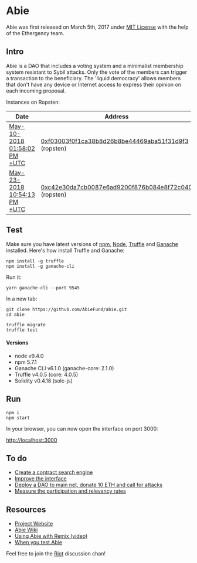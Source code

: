 # Abie

Abie was first released on March 5th, 2017 under [MIT License](https://github.com/AbieFund/abie/blob/master/LICENSE) with the help of the Ethergency team.

## Intro

Abie is a DAO that includes a voting system and a minimalist membership system resistant to Sybil attacks. Only the vote of the members can trigger a transaction to the beneficiary. The 'liquid democracy' allows members that don't have any device or Internet access to express their opinion on each incoming proposal.

Instances on Ropsten:

| Date | Address | Balance |
| --- | --- | --- |
| [May-10-2018 01:58:02 PM +UTC](https://ropsten.etherscan.io/tx/0x76220369843ec5e7d612ccf3c2f07452e135ca606bf7a89e30b8b3e577a5774c) | [0xf03003f0f1ca38b8d26b8be44469aba51f31d9f3](https://ropsten.etherscan.io/address/0xf03003f0f1ca38b8d26b8be44469aba51f31d9f3) (ropsten) | 1 ETH |
| [May-23-2018 10:54:13 PM +UTC](https://ropsten.etherscan.io/tx/0xcf4ad25bc122c42986e71d6d96ce659280465ea71620289073cc0c9994731032) | [0xc42e30da7cb0087e6ad9200f876b084e8f72c040](https://ropsten.etherscan.io/address/0xc42e30da7cb0087e6ad9200f876b084e8f72c040) (ropsten) | 0.6 ETH |

## Test

Make sure you have latest versions of [npm](https://www.npmjs.com/), [Node](https://nodejs.org/en/), [Truffle](https://github.com/trufflesuite/truffle) and [Ganache](https://www.npmjs.com/package/ganache-cli) installed. Here's how install Truffle and Ganache:

```
npm install -g truffle
npm install -g ganache-cli
```
Run it:

```
yarn ganache-cli --port 9545
```

In a new tab:

```
git clone https://github.com/AbieFund/abie.git
cd abie

truffle migrate
truffle test
```
#### Versions

* node v9.4.0
* npm 5.7.1
* Ganache CLI v6.1.0 (ganache-core: 2.1.0)
* Truffle v4.0.5 (core: 4.0.5)
* Solidity v0.4.18 (solc-js)

## Run

```
npm i
npm start
```

In your browser, you can now open the interface on port 3000:  

[http://localhost:3000](http://localhost:3000)

## To do

* [Create a contract search engine](https://github.com/AbieFund/abie/projects/1#card-9604722)
* [Improve the interface](https://github.com/AbieFund/abie/projects/1#card-9604731)
* [Deploy a DAO to main net, donate 10 ETH and call for attacks](https://github.com/AbieFund/abie/projects/1#card-9604705)
* [Measure the participation and relevancy rates](https://github.com/AbieFund/abie/projects/1#card-9604708)

## Resources

* [Project Website](http://abie.fund/)
* [Abie Wiki](https://github.com/AbieFund/abie/wiki/Abie-Wiki)
* [Using Abie with Remix (video)](https://youtu.be/NCzbua9R_eE)
* [When you test Abie](https://imgur.com/a/m7fFvVi)

Feel free to join the [Riot](https://riot.im/app/#/room/#abie:matrix.org) discussion chan!
